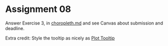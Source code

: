 
# Assignment 08

Answer Exercise 3, in [choropleth.md](./choropleth.md) and see Canvas about submission and deadline.

Extra credit: Style the tooltip as nicely as [Plot Tooltip](https://observablehq.com/@mkfreeman/plot-tooltip)
